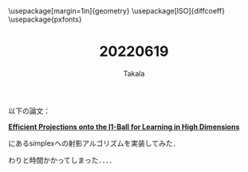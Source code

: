 ﻿---
title: 20220619
yesterday: 20220618
tomorrow: 20220620
days: 905
author: Takala
header-includes:
  - \usepackage[margin=1in]{geometry}
  - \usepackage[ISO]{diffcoeff}
  - \usepackage{pxfonts}
---


以下の論文：

**[Efficient Projections onto the l1-Ball for Learning in High Dimensions](https://stanford.edu/~jduchi/projects/DuchiShSiCh08.pdf)**


にあるsimplexへの射影アルゴリズムを実装してみた．


わりと時間かかってしまった．．．．

